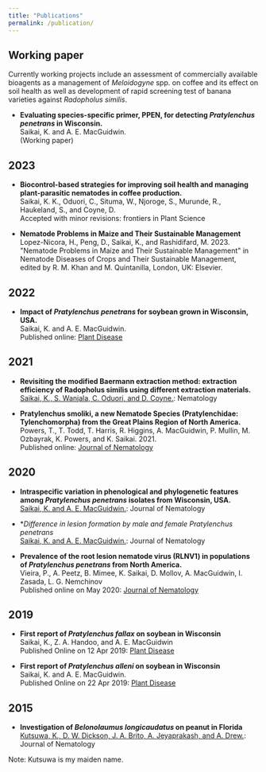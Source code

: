 ```yaml
---
title: "Publications"
permalink: /publication/
---
```



## Working paper  
Currently working projects include an assessment of commercially available bioagents as a management of *Meloidogyne* spp. on coffee and its effect on soil health as well as development of rapid screening test of banana varieties against *Radopholus similis*.  


- **Evaluating species-specific primer, PPEN, for detecting _Pratylenchus penetrans_ in Wisconsin.**  
    Saikai, K. and A. E. MacGuidwin.  
    (Working paper)     


## 2023 
- **Biocontrol-based strategies for improving soil health and managing plant-parasitic nematodes in coffee production.**    
    Saikai, K. K., Oduori, C., Situma, W., Njoroge, S., Murunde, R., Haukeland, S., and Coyne, D.   
    Accepted with minor revisions: frontiers in Plant Science   
    
- **Nematode Problems in Maize and Their Sustainable Management**   
    Lopez-Nicora, H., Peng, D., Saikai, K., and Rashidifard, M. 2023. "Nematode Problems in Maize and Their Sustainable Management" in Nematode Diseases of     Crops and Their Sustainable Management, edited by R. M. Khan and M. Quintanilla, London, UK: Elsevier.  


## 2022
- **Impact of *Pratylenchus penetrans* for soybean grown in Wisconsin, USA.**  
    Saikai, K. and A. E. MacGuidwin.  
    Published online: [Plant Disease](https://doi.org/10.1094/PDIS-09-21-1888-RE)
    

## 2021
- **Revisiting the modified Baermann extraction method: extraction efficiency of Radopholus similis using different extraction materials.**  
    [Saikai, K., S. Wanjala, C. Oduori, and D. Coyne.](https://github.com/ksaikai/ksaikai.github.io/blob/master/files/Saikai_et_al_2021_baermann.pdf): Nematology  


- **Pratylenchus smoliki, a new Nematode Species (Pratylenchidae: Tylenchomorpha) from the Great Plains Region of North America.**  
    Powers, T., T. Todd, T. Harris, R. Higgins, A. MacGuidwin, P. Mullin, M. Ozbayrak, K. Powers, and K. Saikai. 2021.  
    Published online: [Journal of Nematology](https://doi.org/10.21307/jofnem-2021-100)


## 2020
- **Intraspecific variation in phenological and phylogenetic features among *Pratylenchus penetrans* isolates from Wisconsin, USA.**  
    [Saikai, K. and A. E. MacGuidwin.](https://github.com/ksaikai/ksaikai.github.io/blob/master/files/SaikaiandMacGuidwin_2020_IntraspecificVariation.pdf): Journal of Nematology


- **Difference in lesion formation by male and female *Pratylenchus penetrans**   
    [Saikai, K. and A. E. MacGuidwin.](https://github.com/ksaikai/ksaikai.github.io/blob/master/files/SaikaiandMacGuidwin_2020_lesionDifferenceByGender.pdf): Journal of Nematology


- **Prevalence of the root lesion nematode virus (RLNV1) in populations of *Pratylenchus penetrans* from North America.**  
    Vieira, P., A. Peetz, B. Mimee, K. Saikai, D. Mollov, A. MacGuidwin, I. Zasada, L. G. Nemchinov  
    Published online on May 2020: [Journal of Nematology](https://www.exeley.com/journal_of_nematology/doi/10.21307/jofnem-2020-045.)


## 2019
- **First report of *Pratylenchus fallax* on soybean in Wisconsin**  
    Saikai, K., Z. A. Handoo, and A. E. MacGuidwin  
    Published Online on 12 Apr 2019: [Plant Disease](https://doi.org/10.1094/PDIS-02-19-0288-PDN)
    

- **First report of *Pratylenchus alleni* on soybean in Wisconsin**  
    Saikai, K. and A. E. MacGuidwin.  
    Published Online on 22 Apr 2019: [Plant Disease](https://doi.org/10.1094/PDIS-03-19-0501-PDN)


## 2015
- **Investigation of *Belonolaumus longicaudatus* on peanut in Florida**  
    [Kutsuwa, K., D. W. Dickson, J. A. Brito, A. Jeyaprakash, and A. Drew.](https://github.com/ksaikai/ksaikai.github.io/blob/master/files/Kutsuwa_et_al_2015_BelonolaimusOnPeanut.pdf): Journal of Nematology


Note: Kutsuwa is my maiden name.
